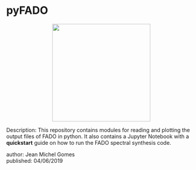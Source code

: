 # pyFADO

<p align="center">
  <img align="center" src="http://spectralsynthesis.org/uploads/7/4/2/7/74273751/fado-logo-f-01.png" width="260">
</p>

Description: This repository contains modules for reading and plotting the output files of FADO in python. It also contains a Jupyter Notebook with a <b>quickstart</b> guide on how to run the FADO spectral synthesis code.

author: Jean Michel Gomes<br>
published: 04/06/2019
